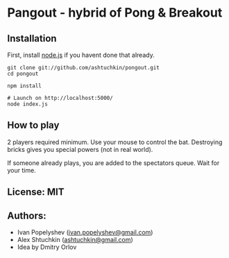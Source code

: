 # Pangout - hybrid of Pong & Breakout

## Installation
First, install [node.js](http://nodejs.org) if you havent done that already.
```shell
git clone git://github.com/ashtuchkin/pongout.git
cd pongout

npm install

# Launch on http://localhost:5000/
node index.js
```

## How to play

2 players required minimum. 
Use your mouse to control the bat. Destroying bricks 
gives you special powers (not in real world).

If someone already plays, you are added to the spectators queue. Wait for your time.

## License: MIT

## Authors:
 * Ivan Popelyshev (ivan.popelyshev@gmail.com)
 * Alex Shtuchkin (ashtuchkin@gmail.com)
 * Idea by Dmitry Orlov
